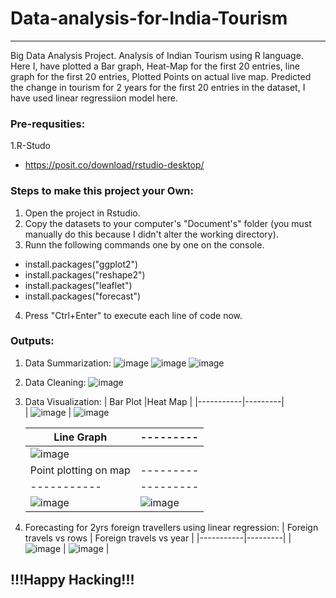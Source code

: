 # Data-analysis-for-India-Tourism
<hr>
Big Data Analysis Project. Analysis of Indian Tourism using R language.
Here I, have plotted a Bar graph, Heat-Map for the first 20 entries, line graph for the first 20 entries, Plotted Points on actual live map. Predicted the change in tourism for 2 years for the first 20 entries in the dataset, I have used linear regressiion model here. 

### Pre-requsities:
1.R-Studo
  - https://posit.co/download/rstudio-desktop/

### Steps to make this project your Own: 
1. Open the project in Rstudio.
2. Copy the datasets to your computer's "Document's" folder (you must manually do this because I didn't alter the working directory).
3. Runn the following commands one by one on the console.
  - install.packages("ggplot2")
  - install.packages("reshape2")
  - install.packages("leaflet")
  - install.packages("forecast")
4. Press "Ctrl+Enter" to execute each line of code now.

### Outputs:
1. Data Summarization:
   ![image](https://github.com/Shubs2002/Data-analysis-for-India-Tourism/assets/97461214/a2f0cd56-fcd5-485c-a558-93d0bec7451f)
   ![image](https://github.com/Shubs2002/Data-analysis-for-India-Tourism/assets/97461214/bf85bf5f-a618-4b3f-a89b-25771dbaa6a1)
   ![image](https://github.com/Shubs2002/Data-analysis-for-India-Tourism/assets/97461214/bb24411d-c303-4d7b-ae4e-428d0f0f3549)
   
3. Data Cleaning:
    ![image](https://github.com/Shubs2002/Data-analysis-for-India-Tourism/assets/97461214/920be677-347d-412b-abda-55aa33c6b2c0)

4. Data Visualization:
    | Bar Plot  |Heat Map |
    |-----------|---------|  
   | ![image](https://github.com/Shubs2002/Data-analysis-for-India-Tourism/assets/97461214/17ef3aa2-cac9-427a-bd36-2d3645700c2b) | ![image](https://github.com/Shubs2002/Data-analysis-for-India-Tourism/assets/97461214/f682c25f-18b5-47c8-8f80-8e25aa2ea638)
 
   | Line Graph  |--------- |
   |-----------|---------| 
   | ![image](https://github.com/Shubs2002/Data-analysis-for-India-Tourism/assets/97461214/9a4de8e7-421e-4037-88d9-733e6ceacab1) |  |
   | Point plotting on map |--------- |
   |-----------|---------|
   | ![image](https://github.com/Shubs2002/Data-analysis-for-India-Tourism/assets/97461214/974d7768-07da-4e6e-80b2-5c92a3a86910) | ![image](https://github.com/Shubs2002/Data-analysis-for-India-Tourism/assets/97461214/a6378a4a-ec6b-4752-87eb-eb7ad2f81ab0) |

      
6. Forecasting for 2yrs foreign travellers using linear regression:
     | Foreign travels vs rows | Foreign travels vs year |
     |-----------|---------| 
     | ![image](https://github.com/Shubs2002/Data-analysis-for-India-Tourism/assets/97461214/84d9d03a-d6b1-4d6d-962e-5685fdc6392e) | ![image](https://github.com/Shubs2002/Data-analysis-for-India-Tourism/assets/97461214/97854f08-8c87-4e82-bd6f-2ee689b4792b) |

## !!!Happy Hacking!!!
